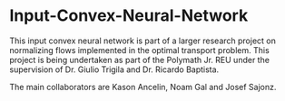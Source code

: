# Input-Convex-Neural-Network
This input convex neural network is part of a larger research project on normalizing flows implemented in the optimal transport problem. This project is being undertaken as part of the Polymath Jr. REU under the supervision of Dr. Giulio Trigila and Dr. Ricardo Baptista. 

The main collaborators are Kason Ancelin, Noam Gal and Josef Sajonz.
